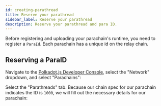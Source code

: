 ```yaml
---
id: creating-parathread
title: Reserve your parathread
sidebar_label: Reserve your parathread
description: Reserve your parathread and para ID.
---
```


Before registering and uploading your parachain's runtime, you need to register a `ParaId`.  Each parachain has a unique id on the relay chain.

## Reserving a ParaID

Navigate to the [Polkadot.js Developer Console](https://polkadot.js.org/apps/?rpc=ws%3A%2F%2F127.0.0.1%3A9944#/explorer), select the "Network" dropdown, and select "Parachains":

Select the "Parathreads" tab.  Because our chain spec for our parachain indicates the ID is `1000`, we will fill out the necessary details for our parachain:

